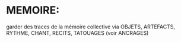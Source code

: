# MEMOIRE: 

garder des traces de la mémoire collective via OBJETS, ARTEFACTS, RYTHME, CHANT, RECITS, TATOUAGES (voir ANCRAGES)
